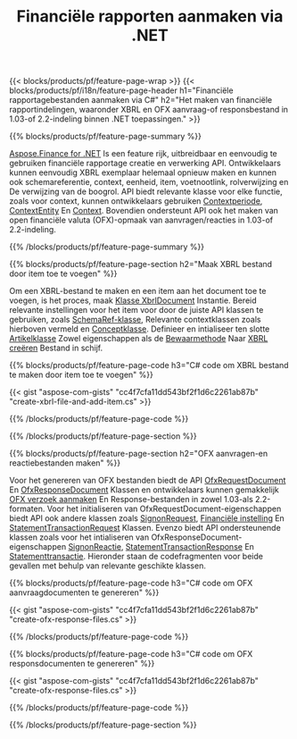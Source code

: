 ﻿---
title: Financiële rapporten aanmaken via .NET
url: /nl/net/create/
description:  C# code om financiële rapporten te maken in XBRL en OFX aanvragen-of responsbestanden via de .NET bibliotheek.
---
{{< blocks/products/pf/feature-page-wrap >}}
{{< blocks/products/pf/i18n/feature-page-header h1="Financiële rapportagebestanden aanmaken via C#" h2="Het maken van financiële rapportindelingen, waaronder XBRL en OFX aanvraag-of responsbestand in 1.03-of 2.2-indeling binnen .NET toepassingen." >}}

{{% blocks/products/pf/feature-page-summary %}}

[Aspose.Finance for .NET](https://products.aspose.com/finance/net/) Is een feature rijk, uitbreidbaar en eenvoudig te gebruiken financiële rapportage creatie en verwerking API. Ontwikkelaars kunnen eenvoudig XBRL exemplaar helemaal opnieuw maken en kunnen ook schemareferentie, context, eenheid, item, voetnootlink, rolverwijzing en 
De verwijzing van de boogrol. API biedt relevante klasse voor elke functie, zoals voor context, kunnen ontwikkelaars gebruiken [Contextperiode](https://apireference.aspose.com/finance/net/aspose.finance.xbrl/contextperiod), [ContextEntity](https://apireference.aspose.com/finance/net/aspose.finance.xbrl/contextentity) En [Context](https://apireference.aspose.com/finance/net/aspose.finance.xbrl/context). 
Bovendien ondersteunt API ook het maken van open financiële valuta (OFX)-opmaak van aanvragen/reacties in 1.03-of 2.2-indeling.

{{% /blocks/products/pf/feature-page-summary %}}

{{% blocks/products/pf/feature-page-section h2="Maak XBRL bestand door item toe te voegen" %}}

Om een XBRL-bestand te maken en een item aan het document toe te voegen, is het proces, maak [Klasse XbrlDocument](https://apireference.aspose.com/finance/net/aspose.finance.xbrl/xbrldocument) Instantie. Bereid relevante instellingen voor het item voor door de juiste API klassen te gebruiken, zoals [SchemaRef-klasse](https://apireference.aspose.com/finance/net/aspose.finance.xbrl/schemaref), Relevante contextklassen zoals hierboven vermeld en [Conceptklasse](https://apireference.aspose.com/finance/net/aspose.finance.xbrl/concept). Definieer en intialiseer ten slotte [Artikelklasse](https://apireference.aspose.com/finance/net/aspose.finance.xbrl/item) Zowel eigenschappen als de [Bewaarmethode](https://apireference.aspose.com/finance/net/aspose.finance.xbrl.xbrldocument/save/methods/1) Naar [XBRL creëren](https://products.aspose.com/finance/net/create/xbrl/) Bestand in schijf.

{{% blocks/products/pf/feature-page-code h3="C# code om XBRL bestand te maken door item toe te voegen" %}}

{{< gist "aspose-com-gists" "cc4f7cfa11dd543bf2f1d6c2261ab87b" "create-xbrl-file-and-add-item.cs" >}} 

{{% /blocks/products/pf/feature-page-code %}}

{{% /blocks/products/pf/feature-page-section %}}

{{% blocks/products/pf/feature-page-section h2="OFX aanvragen-en reactiebestanden maken" %}}


Voor het genereren van OFX bestanden biedt de API [OfxRequestDocument](https://apireference.aspose.com/finance/net/aspose.finance.ofx/ofxrequestdocument) En [OfxResponseDocument](https://apireference.aspose.com/finance/net/aspose.finance.ofx/ofxresponsedocument) Klassen en ontwikkelaars kunnen gemakkelijk [OFX verzoek aanmaken](https://products.aspose.com/finance/net/create/ofx-request/) En Response-bestanden in zowel 1.03-als 2.2-formaten. Voor het initialiseren van OfxRequestDocument-eigenschappen biedt API ook andere klassen zoals [SignonRequest](https://apireference.aspose.com/finance/net/aspose.finance.ofx.signon/signonrequest), [Financiële instelling](https://apireference.aspose.com/finance/net/aspose.finance.ofx.signon/financialinstitution) En [StatementTransactionRequest](https://apireference.aspose.com/finance/net/aspose.finance.ofx.bank/statementtransactionrequest) Klassen. Evenzo biedt API ondersteunende klassen zoals voor het intialiseren van OfxResponseDocument-eigenschappen [SignonReactie](https://apireference.aspose.com/finance/net/aspose.finance.ofx.signon/signonresponse),  [StatementTransactionResponse](https://apireference.aspose.com/finance/net/aspose.finance.ofx.bank/statementtransactionresponse) En [Statementtransactie](https://apireference.aspose.com/finance/net/aspose.finance.ofx/statementtransaction). Hieronder staan de codefragmenten voor beide gevallen met behulp van relevante geschikte klassen.

{{% blocks/products/pf/feature-page-code h3="C# code om OFX aanvraagdocumenten te genereren" %}}

{{< gist "aspose-com-gists" "cc4f7cfa11dd543bf2f1d6c2261ab87b" "create-ofx-response-files.cs" >}} 

{{% /blocks/products/pf/feature-page-code %}}

{{% blocks/products/pf/feature-page-code h3="C# code om OFX responsdocumenten te genereren" %}}

{{< gist "aspose-com-gists" "cc4f7cfa11dd543bf2f1d6c2261ab87b" "create-ofx-response-files.cs" >}} 

{{% /blocks/products/pf/feature-page-code %}}

{{% /blocks/products/pf/feature-page-section %}}